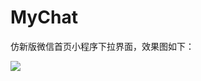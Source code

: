 # MyChat
仿新版微信首页小程序下拉界面，效果图如下：

![](https://github.com/guodingyuan/MyChat/blob/master/gif/MyChat.gif)
